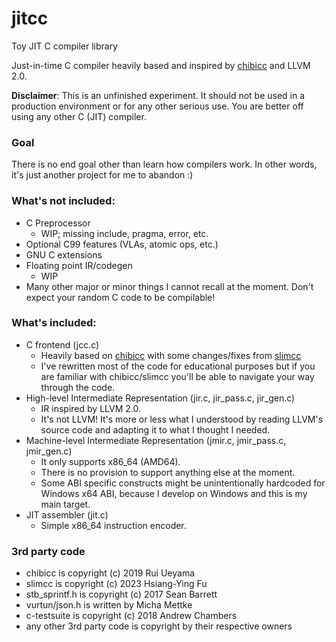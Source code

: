 # jitcc
Toy JIT C compiler library

Just-in-time C compiler heavily based and inspired by [chibicc](https://github.com/rui314/chibicc) and LLVM 2.0.

**Disclaimer**: This is an unfinished experiment. It should not be used in a production environment or for any other serious use. You are better off using any other C (JIT) compiler.

### Goal

There is no end goal other than learn how compilers work. In other words, it's just another project for me to abandon :)

### What's not included:

- C Preprocessor
    - WIP; missing include, pragma, error, etc.
- Optional C99 features (VLAs, atomic ops, etc.)
- GNU C extensions
- Floating point IR/codegen
    - WIP
- Many other major or minor things I cannot recall at the moment. Don't expect your random C code to be compilable!

### What's included:

- C frontend (jcc.c)
    - Heavily based on [chibicc](https://github.com/rui314/chibicc) with some changes/fixes from [slimcc](https://github.com/fuhsnn/slimcc/tree/main)
    - I've rewritten most of the code for educational purposes but if you are familiar with chibicc/slimcc you'll be able to navigate your way through the code.
- High-level Intermediate Representation (jir.c, jir_pass.c, jir_gen.c)
    - IR inspired by LLVM 2.0.
    - It's not LLVM! It's more or less what I understood by reading LLVM's source code and adapting it to what I thought I needed.
- Machine-level Intermediate Representation (jmir.c, jmir_pass.c, jmir_gen.c)
    - It only supports x86_64 (AMD64).
    - There is no provision to support anything else at the moment.
    - Some ABI specific constructs might be unintentionally hardcoded for Windows x64 ABI, because I develop on Windows and this is my main target.
- JIT assembler (jit.c)
    - Simple x86_64 instruction encoder.

### 3rd party code

- chibicc is copyright (c) 2019 Rui Ueyama
- slimcc is copyright (c) 2023 Hsiang-Ying Fu
- stb_sprintf.h is copyright (c) 2017 Sean Barrett
- vurtun/json.h is written by Micha Mettke
- c-testsuite is copyright (c) 2018 Andrew Chambers
- any other 3rd party code is copyright by their respective owners
